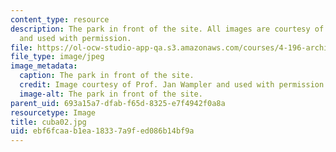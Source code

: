 ```yaml
---
content_type: resource
description: The park in front of the site. All images are courtesy of Prof. Jan Wampler
  and used with permission.
file: https://ol-ocw-studio-app-qa.s3.amazonaws.com/courses/4-196-architecture-design-level-ii-cuba-studio-spring-2004/ebf6fcaab1ea18337a9fed086b14bf9a_cuba02.jpg
file_type: image/jpeg
image_metadata:
  caption: The park in front of the site.
  credit: Image courtesy of Prof. Jan Wampler and used with permission.
  image-alt: The park in front of the site.
parent_uid: 693a15a7-dfab-f65d-8325-e7f4942f0a8a
resourcetype: Image
title: cuba02.jpg
uid: ebf6fcaa-b1ea-1833-7a9f-ed086b14bf9a
---
```

